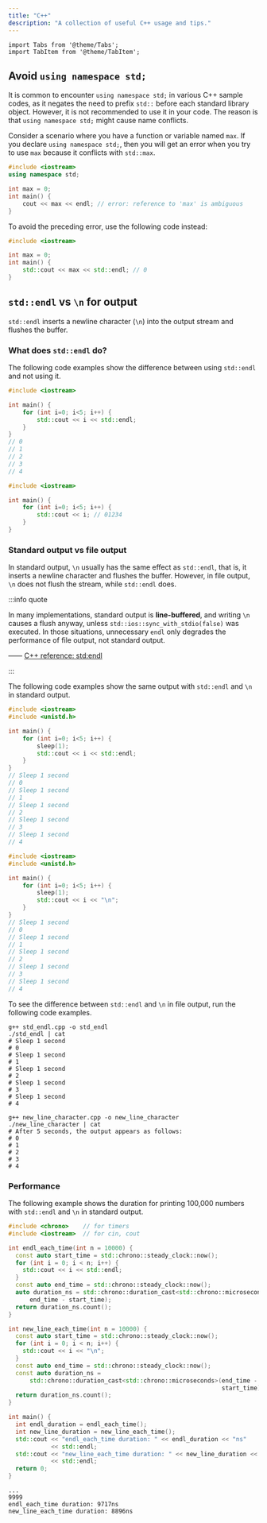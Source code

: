 ```yaml
---
title: "C++"
description: "A collection of useful C++ usage and tips."
---
```


```mdx-code-block
import Tabs from '@theme/Tabs';
import TabItem from '@theme/TabItem';
```

## Avoid `using namespace std;`

It is common to encounter `using namespace std;` in various C++ sample codes, as it negates the need to prefix `std::` before each standard library object. However, it is not recommended to use it in your code. The reason is that `using namespace std;` might cause name conflicts.

Consider a scenario where you have a function or variable named `max`. If you declare `using namespace std;`, then you will get an error when you try to use `max` because it conflicts with `std::max`.

```cpp
#include <iostream>
using namespace std;

int max = 0;
int main() {
    cout << max << endl; // error: reference to 'max' is ambiguous
}
```

<codapi-snippet sandbox="cpp" editor="basic" init-delay="500">
</codapi-snippet>

To avoid the preceding error, use the following code instead:

```cpp
#include <iostream>

int max = 0;
int main() {
    std::cout << max << std::endl; // 0
}
```

<codapi-snippet sandbox="cpp" editor="basic" init-delay="500">
</codapi-snippet>

## `std::endl` vs `\n` for output

`std::endl` inserts a newline character (`\n`) into the output stream and flushes the buffer.

### What does `std::endl` do?

The following code examples show the difference between using `std::endl` and not using it.

<Tabs>
  <TabItem label="Output with std::endl" value="std_endl">

  ```cpp
  #include <iostream>

  int main() {
      for (int i=0; i<5; i++) {
          std::cout << i << std::endl;
      }
  }
  // 0
  // 1
  // 2
  // 3
  // 4
  ```
  <codapi-snippet sandbox="cpp" editor="basic" init-delay="500">
  </codapi-snippet>

  </TabItem>
  <TabItem label="Output without std::endl" value="non_std_endl">

  ```cpp
  #include <iostream>

  int main() {
      for (int i=0; i<5; i++) {
          std::cout << i; // 01234
      }
  }
  ```
  <codapi-snippet sandbox="cpp" editor="basic" init-delay="500">
  </codapi-snippet>

  </TabItem>

</Tabs>

### Standard output vs file output

In standard output, `\n` usually has the same effect as `std::endl`, that is, it inserts a newline character and flushes the buffer. However, in file output, `\n` does not flush the stream, while `std::endl` does.

:::info quote

In many implementations, standard output is **line-buffered**, and writing `\n` causes a flush anyway, unless `std::ios::sync_with_stdio(false)` was executed. In those situations, unnecessary `endl` only degrades the performance of file output, not standard output.

—— [C++ reference: std:endl](https://en.cppreference.com/w/cpp/io/manip/endl)

:::

The following code examples show the same output with `std::endl` and `\n` in standard output.

<Tabs>
  <TabItem label="Use std::endl in standard output" value="std_endl_std_out">

  ```cpp name="std_endl.cpp"
  #include <iostream>
  #include <unistd.h>

  int main() {
      for (int i=0; i<5; i++) {
          sleep(1);
          std::cout << i << std::endl;
      }
  }
  // Sleep 1 second
  // 0
  // Sleep 1 second
  // 1
  // Sleep 1 second
  // 2
  // Sleep 1 second
  // 3
  // Sleep 1 second
  // 4
  ```

  </TabItem>
  <TabItem label="Use new line character in standard output" value="new_line_std_out">

  ```cpp name="new_line_character.cpp"
  #include <iostream>
  #include <unistd.h>

  int main() {
      for (int i=0; i<5; i++) {
          sleep(1);
          std::cout << i << "\n";
      }
  }
  // Sleep 1 second
  // 0
  // Sleep 1 second
  // 1
  // Sleep 1 second
  // 2
  // Sleep 1 second
  // 3
  // Sleep 1 second
  // 4
  ```

  </TabItem>
</Tabs>

To see the difference between `std::endl` and `\n` in file output, run the following code examples.

<Tabs>
  <TabItem label="Use std::endl in file output" value="std_endl_file_out">

  ```shell
  g++ std_endl.cpp -o std_endl
  ./std_endl | cat
  # Sleep 1 second
  # 0
  # Sleep 1 second
  # 1
  # Sleep 1 second
  # 2
  # Sleep 1 second
  # 3
  # Sleep 1 second
  # 4
  ```

  </TabItem>
  <TabItem label="Use new line character in file output" value="new_line_file_out">

  ```shell
  g++ new_line_character.cpp -o new_line_character
  ./new_line_character | cat
  # After 5 seconds, the output appears as follows:
  # 0
  # 1
  # 2
  # 3
  # 4
  ```

  </TabItem>
</Tabs>

### Performance

The following example shows the duration for printing 100,000 numbers with `std::endl` and `\n` in standard output.

<Tabs>
  <TabItem label="Code" value="code">

  ```cpp
  #include <chrono>    // for timers
  #include <iostream>  // for cin, cout
  
  int endl_each_time(int n = 10000) {
    const auto start_time = std::chrono::steady_clock::now();
    for (int i = 0; i < n; i++) {
      std::cout << i << std::endl;
    }
    const auto end_time = std::chrono::steady_clock::now();
    auto duration_ns = std::chrono::duration_cast<std::chrono::microseconds>(
        end_time - start_time);
    return duration_ns.count();
  }
  
  int new_line_each_time(int n = 10000) {
    const auto start_time = std::chrono::steady_clock::now();
    for (int i = 0; i < n; i++) {
      std::cout << i << "\n";
    }
    const auto end_time = std::chrono::steady_clock::now();
    const auto duration_ns =
        std::chrono::duration_cast<std::chrono::microseconds>(end_time -
                                                              start_time);
    return duration_ns.count();
  }
  
  int main() {
    int endl_duration = endl_each_time();
    int new_line_duration = new_line_each_time();
    std::cout << "endl_each_time duration: " << endl_duration << "ns"
              << std::endl;
    std::cout << "new_line_each_time duration: " << new_line_duration << "ns"
              << std::endl;
    return 0;
  }
  ```

  </TabItem>
  <TabItem label="Output" value="output">

  ```shell
  ...
  9999
  endl_each_time duration: 9717ns
  new_line_each_time duration: 8896ns
  ```

  </TabItem>
</Tabs>
